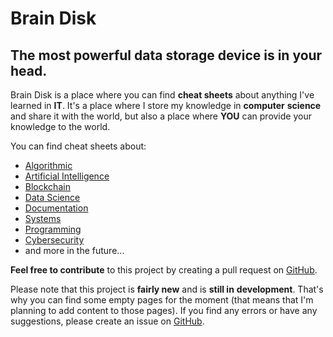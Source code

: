 # Brain Disk

## **The most powerful data storage device is in your head.**

Brain Disk is a place where you can find **cheat sheets** about anything I've
learned in **IT**. It's a place where I store my knowledge in **computer**
**science** and share it with the world, but also a place where **YOU** can
provide your knowledge to the world.

You can find cheat sheets about:

- [Algorithmic](https://opixelum.gitbook.io/brain-disk/algorithmic)
- [Artificial Intelligence](https://opixelum.gitbook.io/brain-disk/artificial-intelligence)
- [Blockchain](https://opixelum.gitbook.io/brain-disk/blockchain)
- [Data Science](https://opixelum.gitbook.io/brain-disk/data-science)
- [Documentation](https://opixelum.gitbook.io/brain-disk/documentation)
- [Systems](https://opixelum.gitbook.io/brain-disk/systems)
- [Programming](https://opixelum.gitbook.io/brain-disk/programming)
- [Cybersecurity](https://opixelum.gitbook.io/brain-disk/cybersecurity)
- and more in the future...

**Feel free to contribute** to this project by creating a pull request on
[GitHub](https://github.com/opixelum/brain-disk).

Please note that this project is **fairly new** and is **still in**
**development**. That's why you can find some empty pages for the moment (that
means that I'm planning to add content to those pages). If you find any errors
or have any suggestions, please create an issue on
[GitHub](https://github.com/opixelum/brain-disk/issues/new).
